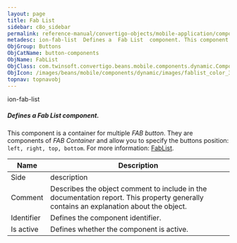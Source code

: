 ```yaml
---
layout: page
title: Fab List
sidebar: c8o_sidebar
permalink: reference-manual/convertigo-objects/mobile-application/components/button-components/fab-list/
metadesc: ion-fab-list  Defines a  Fab List  component. This component is a container for multiple  FAB button . They are components of  FAB Container  and allo
ObjGroup: Buttons
ObjCatName: button-components
ObjName: FabList
ObjClass: com.twinsoft.convertigo.beans.mobile.components.dynamic.ComponentManager$1
ObjIcon: /images/beans/mobile/components/dynamic/images/fablist_color_32x32.png
topnav: topnavobj
---
```

ion-fab-list
##### Defines a <i>Fab List</i> component.
This component is a container for multiple <i>FAB button</i>. They are components of <i>FAB Container</i> and allow you to specify the buttons position: <code>left, right, top, bottom</code>.
 For more information: <a href='https://ionicframework.com/docs/v3/api/components/fab/FabList/' target='_blank'>FabList</a>.

Name | Description 
--- | ---
Side | description
Comment | Describes the object comment to include in the documentation report.  This property generally contains an explanation about the object. 
Identifier | Defines the component identifier.  
Is active | Defines whether the component is active. 


